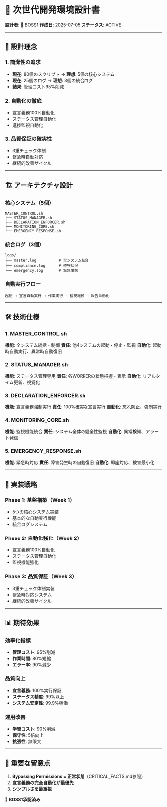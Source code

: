 # 🚀 次世代開発環境設計書

**設計者**: 👔 BOSS1
**作成日**: 2025-07-05
**ステータス**: ACTIVE

---

## 🎯 設計理念

### 1. 簡潔性の追求
- **現在**: 80個のスクリプト → **理想**: 5個の核心システム
- **現在**: 25個のログ → **理想**: 3個の統合ログ
- **結果**: 管理コスト95%削減

### 2. 自動化の徹底
- 宣言義務100%自動化
- ステータス管理自動化
- 進捗監視自動化

### 3. 品質保証の確実性
- 3重チェック体制
- 緊急時自動対応
- 継続的改善サイクル

---

## 🏗️ アーキテクチャ設計

### 核心システム（5個）
```
MASTER_CONTROL.sh
├── STATUS_MANAGER.sh
├── DECLARATION_ENFORCER.sh
├── MONITORING_CORE.sh
└── EMERGENCY_RESPONSE.sh
```

### 統合ログ（3個）
```
logs/
├── master.log          # 全システム統合
├── compliance.log      # 遵守状況
└── emergency.log       # 緊急事態
```

### 自動実行フロー
```
起動 → 宣言自動実行 → 作業実行 → 監視継続 → 報告自動化
```

---

## 🛠️ 技術仕様

### 1. MASTER_CONTROL.sh
**機能**: 全システム統括・制御
**責任**: 他4システムの起動・停止・監視
**自動化**: 起動時自動実行、異常時自動復旧

### 2. STATUS_MANAGER.sh  
**機能**: ステータス管理専用
**責任**: 各WORKERの状態把握・表示
**自動化**: リアルタイム更新、視覚化

### 3. DECLARATION_ENFORCER.sh
**機能**: 宣言義務強制実行
**責任**: 100%確実な宣言実行
**自動化**: 忘れ防止、強制実行

### 4. MONITORING_CORE.sh
**機能**: 監視機能統合
**責任**: システム全体の健全性監視
**自動化**: 異常検知、アラート発信

### 5. EMERGENCY_RESPONSE.sh
**機能**: 緊急時対応
**責任**: 障害発生時の自動復旧
**自動化**: 即座対応、被害最小化

---

## 🎯 実装戦略

### Phase 1: 基盤構築（Week 1）
- 5つの核心システム実装
- 基本的な自動実行機能
- 統合ログシステム

### Phase 2: 自動化強化（Week 2）
- 宣言義務100%自動化
- ステータス管理自動化
- 監視機能強化

### Phase 3: 品質保証（Week 3）
- 3重チェック体制実装
- 緊急時対応システム
- 継続的改善サイクル

---

## 📊 期待効果

### 効率化指標
- **管理コスト**: 95%削減
- **作業時間**: 80%短縮
- **エラー率**: 90%減少

### 品質向上
- **宣言義務**: 100%実行保証
- **ステータス精度**: 99%以上
- **システム安定性**: 99.9%稼働

### 運用改善
- **学習コスト**: 90%削減
- **保守性**: 5倍向上
- **拡張性**: 無限大

---

## 🚨 重要な留意点

1. **Bypassing Permissions = 正常状態**（CRITICAL_FACTS.md参照）
2. **宣言義務の完全自動化が最優先**
3. **シンプルさを最重視**

**👔 BOSS1承認済み**